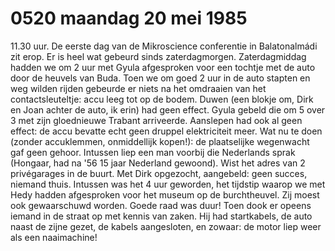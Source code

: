 # 0520 maandag 20 mei 1985
11.30 uur. De eerste dag van de Mikroscience conferentie in Balatonalmádi zit erop. Er is heel wat gebeurd sinds zaterdagmorgen. Zaterdagmiddag hadden we om 2 uur met Gyula afgesproken voor een tochtje met de auto door de heuvels van Buda. Toen we om goed 2 uur in de auto stapten en weg wilden rijden gebeurde er niets na het omdraaien van het contactsleuteltje: accu leeg tot op de bodem. Duwen (een blokje om, Dirk en Joan achter de auto, ik erin) had geen effect. Gyula gebeld die om 5 over 3 met zijn gloednieuwe Trabant arriveerde. Aanslepen had ook al geen effect: de accu bevatte echt geen druppel elektriciteit meer. Wat nu te doen (zonder accuklemmen, onmiddellijk kopen!): de plaatselijke wegenwacht gaf geen gehoor. Intussen liep een man voorbij die Nederlands sprak (Hongaar, had na '56 15 jaar Nederland gewoond). Wist het adres van 2 privégarages in de buurt. Met Dirk opgezocht, aangebeld: geen succes, niemand thuis. Intussen was het 4 uur geworden, het tijdstip waarop we met Hedy hadden afgesproken voor het museum op de burchtheuvel. Zij moest ook gewaarschuwd worden. Goede raad was duur! Toen dook er opeens iemand in de straat op met kennis van zaken. Hij had startkabels, de auto naast de zijne gezet, de kabels aangesloten, en zowaar: de motor liep weer als een naaimachine!